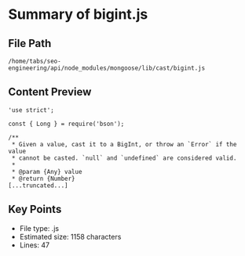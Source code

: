# Summary of bigint.js
  
## File Path
`/home/tabs/seo-engineering/api/node_modules/mongoose/lib/cast/bigint.js`

## Content Preview
```
'use strict';

const { Long } = require('bson');

/**
 * Given a value, cast it to a BigInt, or throw an `Error` if the value
 * cannot be casted. `null` and `undefined` are considered valid.
 *
 * @param {Any} value
 * @return {Number}
[...truncated...]
```

## Key Points
- File type: .js
- Estimated size: 1158 characters
- Lines: 47
